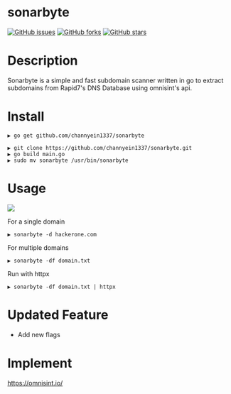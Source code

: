 # sonarbyte
[![GitHub issues](https://img.shields.io/github/issues/channyein1337/sonarbyte)](https://github.com/channyein1337/sonarbyte/issues)
[![GitHub forks](https://img.shields.io/github/forks/channyein1337/sonarbyte)](https://github.com/channyein1337/sonarbyte/network)
[![GitHub stars](https://img.shields.io/github/stars/channyein1337/sonarbyte)](https://github.com/channyein1337/sonarbyte/stargazers)

# Description
Sonarbyte is a simple and fast subdomain scanner written in go to extract subdomains from Rapid7's DNS Database using omnisint's api.

# Install
```
▶ go get github.com/channyein1337/sonarbyte
```
```
▶ git clone https://github.com/channyein1337/sonarbyte.git
▶ go build main.go
▶ sudo mv sonarbyte /usr/bin/sonarbyte
```
# Usage

![](https://raw.githubusercontent.com/channyein1337/Sonarbyte/main/image/Sonarbytes.png)

For a single domain
```
▶ sonarbyte -d hackerone.com 
```
For multiple domains
```
▶ sonarbyte -df domain.txt
```
Run with httpx
```
▶ sonarbyte -df domain.txt | httpx
```

# Updated Feature
- Add new flags


# Implement

https://omnisint.io/
